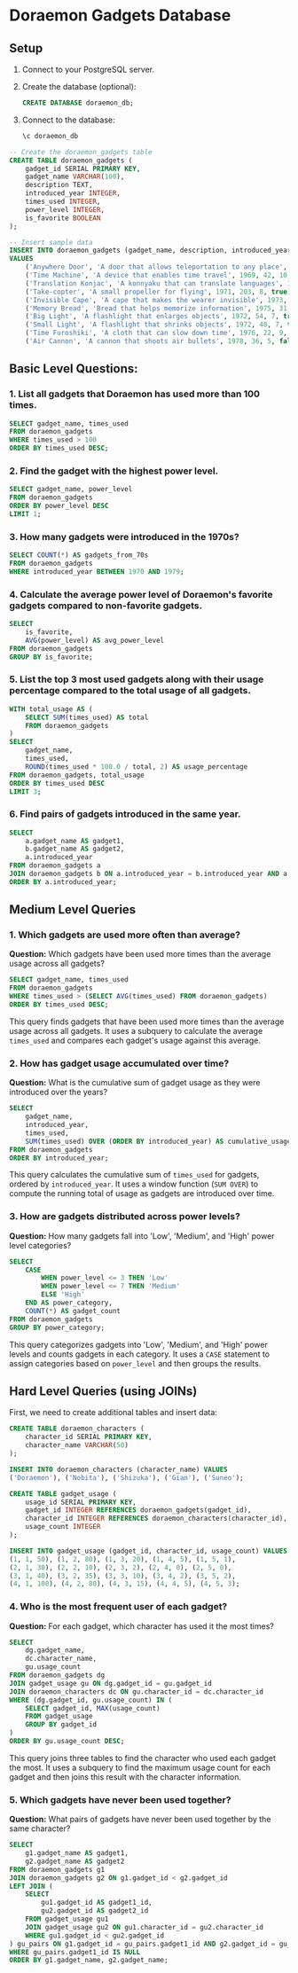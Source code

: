 # Doraemon Gadgets Database 



## Setup

1. Connect to your PostgreSQL server.

2. Create the database (optional):
   ```sql
   CREATE DATABASE doraemon_db;
   ```

3. Connect to the database:
   ```sql
   \c doraemon_db
   ```


```sql
-- Create the doraemon_gadgets table
CREATE TABLE doraemon_gadgets (
    gadget_id SERIAL PRIMARY KEY,
    gadget_name VARCHAR(100),
    description TEXT,
    introduced_year INTEGER,
    times_used INTEGER,
    power_level INTEGER,
    is_favorite BOOLEAN
);

-- Insert sample data
INSERT INTO doraemon_gadgets (gadget_name, description, introduced_year, times_used, power_level, is_favorite)
VALUES
    ('Anywhere Door', 'A door that allows teleportation to any place', 1970, 156, 9, true),
    ('Time Machine', 'A device that enables time travel', 1969, 42, 10, true),
    ('Translation Konjac', 'A konnyaku that can translate languages', 1974, 89, 7, false),
    ('Take-copter', 'A small propeller for flying', 1971, 203, 8, true),
    ('Invisible Cape', 'A cape that makes the wearer invisible', 1973, 67, 8, false),
    ('Memory Bread', 'Bread that helps memorize information', 1975, 31, 6, false),
    ('Big Light', 'A flashlight that enlarges objects', 1972, 54, 7, true),
    ('Small Light', 'A flashlight that shrinks objects', 1972, 48, 7, true),
    ('Time Furoshiki', 'A cloth that can slow down time', 1976, 22, 9, false),
    ('Air Cannon', 'A cannon that shoots air bullets', 1978, 36, 5, false);

```


## Basic Level Questions:

### 1. List all gadgets that Doraemon has used more than 100 times.

```sql
SELECT gadget_name, times_used
FROM doraemon_gadgets
WHERE times_used > 100
ORDER BY times_used DESC;
```

### 2. Find the gadget with the highest power level.

```sql
SELECT gadget_name, power_level
FROM doraemon_gadgets
ORDER BY power_level DESC
LIMIT 1;
```

### 3. How many gadgets were introduced in the 1970s?

```sql
SELECT COUNT(*) AS gadgets_from_70s
FROM doraemon_gadgets
WHERE introduced_year BETWEEN 1970 AND 1979;
```


### 4. Calculate the average power level of Doraemon's favorite gadgets compared to non-favorite gadgets.

```sql
SELECT 
    is_favorite,
    AVG(power_level) AS avg_power_level
FROM doraemon_gadgets
GROUP BY is_favorite;
```

### 5. List the top 3 most used gadgets along with their usage percentage compared to the total usage of all gadgets.

```sql
WITH total_usage AS (
    SELECT SUM(times_used) AS total
    FROM doraemon_gadgets
)
SELECT 
    gadget_name,
    times_used,
    ROUND(times_used * 100.0 / total, 2) AS usage_percentage
FROM doraemon_gadgets, total_usage
ORDER BY times_used DESC
LIMIT 3;
```

### 6. Find pairs of gadgets introduced in the same year.

```sql
SELECT 
    a.gadget_name AS gadget1,
    b.gadget_name AS gadget2,
    a.introduced_year
FROM doraemon_gadgets a
JOIN doraemon_gadgets b ON a.introduced_year = b.introduced_year AND a.gadget_id < b.gadget_id
ORDER BY a.introduced_year;
```


## Medium Level Queries

### 1. Which gadgets are used more often than average?

**Question:** Which gadgets have been used more times than the average usage across all gadgets?

```sql
SELECT gadget_name, times_used
FROM doraemon_gadgets
WHERE times_used > (SELECT AVG(times_used) FROM doraemon_gadgets)
ORDER BY times_used DESC;
```

This query finds gadgets that have been used more times than the average usage across all gadgets. It uses a subquery to calculate the average `times_used` and compares each gadget's usage against this average.

### 2. How has gadget usage accumulated over time?

**Question:** What is the cumulative sum of gadget usage as they were introduced over the years?

```sql
SELECT 
    gadget_name,
    introduced_year,
    times_used,
    SUM(times_used) OVER (ORDER BY introduced_year) AS cumulative_usage
FROM doraemon_gadgets
ORDER BY introduced_year;
```

This query calculates the cumulative sum of `times_used` for gadgets, ordered by `introduced_year`. It uses a window function (`SUM OVER`) to compute the running total of usage as gadgets are introduced over time.

### 3. How are gadgets distributed across power levels?

**Question:** How many gadgets fall into 'Low', 'Medium', and 'High' power level categories?

```sql
SELECT 
    CASE 
        WHEN power_level <= 3 THEN 'Low'
        WHEN power_level <= 7 THEN 'Medium'
        ELSE 'High'
    END AS power_category,
    COUNT(*) AS gadget_count
FROM doraemon_gadgets
GROUP BY power_category;
```

This query categorizes gadgets into 'Low', 'Medium', and 'High' power levels and counts gadgets in each category. It uses a `CASE` statement to assign categories based on `power_level` and then groups the results.

## Hard Level Queries (using JOINs)

First, we need to create additional tables and insert data:

```sql
CREATE TABLE doraemon_characters (
    character_id SERIAL PRIMARY KEY,
    character_name VARCHAR(50)
);

INSERT INTO doraemon_characters (character_name) VALUES
('Doraemon'), ('Nobita'), ('Shizuka'), ('Gian'), ('Suneo');

CREATE TABLE gadget_usage (
    usage_id SERIAL PRIMARY KEY,
    gadget_id INTEGER REFERENCES doraemon_gadgets(gadget_id),
    character_id INTEGER REFERENCES doraemon_characters(character_id),
    usage_count INTEGER
);

INSERT INTO gadget_usage (gadget_id, character_id, usage_count) VALUES
(1, 1, 50), (1, 2, 80), (1, 3, 20), (1, 4, 5), (1, 5, 1),
(2, 1, 30), (2, 2, 10), (2, 3, 2), (2, 4, 0), (2, 5, 0),
(3, 1, 40), (3, 2, 35), (3, 3, 10), (3, 4, 2), (3, 5, 2),
(4, 1, 100), (4, 2, 80), (4, 3, 15), (4, 4, 5), (4, 5, 3);
```

### 4. Who is the most frequent user of each gadget?

**Question:** For each gadget, which character has used it the most times?

```sql
SELECT 
    dg.gadget_name,
    dc.character_name,
    gu.usage_count
FROM doraemon_gadgets dg
JOIN gadget_usage gu ON dg.gadget_id = gu.gadget_id
JOIN doraemon_characters dc ON gu.character_id = dc.character_id
WHERE (dg.gadget_id, gu.usage_count) IN (
    SELECT gadget_id, MAX(usage_count)
    FROM gadget_usage
    GROUP BY gadget_id
)
ORDER BY gu.usage_count DESC;
```

This query joins three tables to find the character who used each gadget the most. It uses a subquery to find the maximum usage count for each gadget and then joins this result with the character information.

### 5. Which gadgets have never been used together?

**Question:** What pairs of gadgets have never been used together by the same character?

```sql
SELECT 
    g1.gadget_name AS gadget1,
    g2.gadget_name AS gadget2
FROM doraemon_gadgets g1
JOIN doraemon_gadgets g2 ON g1.gadget_id < g2.gadget_id
LEFT JOIN (
    SELECT 
        gu1.gadget_id AS gadget1_id,
        gu2.gadget_id AS gadget2_id
    FROM gadget_usage gu1
    JOIN gadget_usage gu2 ON gu1.character_id = gu2.character_id
    WHERE gu1.gadget_id < gu2.gadget_id
) gu_pairs ON g1.gadget_id = gu_pairs.gadget1_id AND g2.gadget_id = gu_pairs.gadget2_id
WHERE gu_pairs.gadget1_id IS NULL
ORDER BY g1.gadget_name, g2.gadget_name;

```






